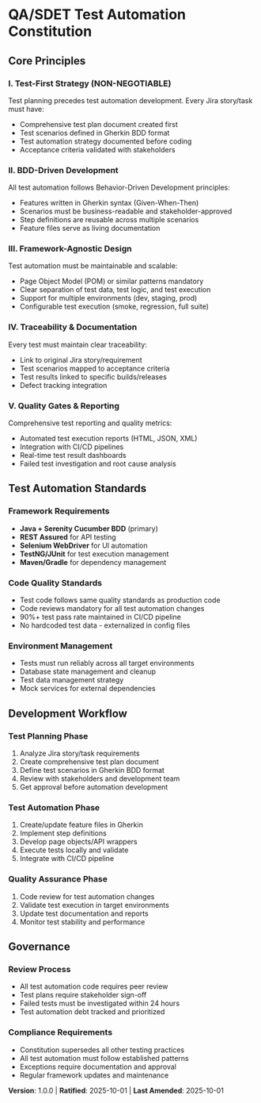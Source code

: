 # QA/SDET Test Automation Constitution

## Core Principles

### I. Test-First Strategy (NON-NEGOTIABLE)
Test planning precedes test automation development. Every Jira story/task must have:
- Comprehensive test plan document created first
- Test scenarios defined in Gherkin BDD format
- Test automation strategy documented before coding
- Acceptance criteria validated with stakeholders

### II. BDD-Driven Development
All test automation follows Behavior-Driven Development principles:
- Features written in Gherkin syntax (Given-When-Then)
- Scenarios must be business-readable and stakeholder-approved
- Step definitions are reusable across multiple scenarios
- Feature files serve as living documentation

### III. Framework-Agnostic Design
Test automation must be maintainable and scalable:
- Page Object Model (POM) or similar patterns mandatory
- Clear separation of test data, test logic, and test execution
- Support for multiple environments (dev, staging, prod)
- Configurable test execution (smoke, regression, full suite)

### IV. Traceability & Documentation
Every test must maintain clear traceability:
- Link to original Jira story/requirement
- Test scenarios mapped to acceptance criteria
- Test results linked to specific builds/releases
- Defect tracking integration

### V. Quality Gates & Reporting
Comprehensive test reporting and quality metrics:
- Automated test execution reports (HTML, JSON, XML)
- Integration with CI/CD pipelines
- Real-time test result dashboards
- Failed test investigation and root cause analysis

## Test Automation Standards

### Framework Requirements
- **Java + Serenity Cucumber BDD** (primary)
- **REST Assured** for API testing
- **Selenium WebDriver** for UI automation
- **TestNG/JUnit** for test execution management
- **Maven/Gradle** for dependency management

### Code Quality Standards
- Test code follows same quality standards as production code
- Code reviews mandatory for all test automation changes
- 90%+ test pass rate maintained in CI/CD pipeline
- No hardcoded test data - externalized in config files

### Environment Management
- Tests must run reliably across all target environments
- Database state management and cleanup
- Test data management strategy
- Mock services for external dependencies

## Development Workflow

### Test Planning Phase
1. Analyze Jira story/task requirements
2. Create comprehensive test plan document
3. Define test scenarios in Gherkin BDD format
4. Review with stakeholders and development team
5. Get approval before automation development

### Test Automation Phase
1. Create/update feature files in Gherkin
2. Implement step definitions
3. Develop page objects/API wrappers
4. Execute tests locally and validate
5. Integrate with CI/CD pipeline

### Quality Assurance Phase
1. Code review for test automation changes
2. Validate test execution in target environments
3. Update test documentation and reports
4. Monitor test stability and performance

## Governance

### Review Process
- All test automation code requires peer review
- Test plans require stakeholder sign-off
- Failed tests must be investigated within 24 hours
- Test automation debt tracked and prioritized

### Compliance Requirements
- Constitution supersedes all other testing practices
- All test automation must follow established patterns
- Exceptions require documentation and approval
- Regular framework updates and maintenance

**Version**: 1.0.0 | **Ratified**: 2025-10-01 | **Last Amended**: 2025-10-01